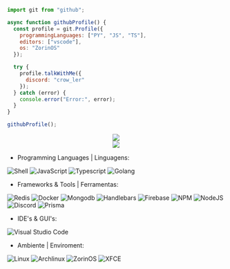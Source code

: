 ```js
import git from "github";

async function githubProfile() {
  const profile = git.Profile({
    programmingLanguages: ["PY", "JS", "TS"],
    editors: ["vscode"],
    os: "ZorinOS"
  });

  try {
    profile.talkWithMe({
      discord: "crow_ler"
    });
  } catch (error) {
    console.error("Error:", error);
  }
}

githubProfile();
```
<div align="center" class="flex-container">

<div><img src="https://github-readme-stats.vercel.app/api?username=SrCrow02&show_icons=true&theme=vision-friendly-dark"/><br><img src="https://github-readme-stats.vercel.app/api/top-langs/?username=SrCrow02&theme=vision-friendly-dark&langs-count=7"/></div>

 <!-- ![GitHub stats](https://github-readme-stats.vercel.app/api?username=KarboXXX&show_icons=true&theme=vision-friendly-dark) -->
 <!-- ![Top Langs](https://github-readme-stats.vercel.app/api/top-langs/?username=KarboXXX&theme=vision-friendly-dark&langs-count=7) -->


</div>

- Programming Languages | Linguagens:

![Shell](https://img.shields.io/badge/shellscript-%23323330.svg?style=for-the-badge&logo=shell&logoColor=%blue) ![JavaScript](https://img.shields.io/badge/javascript-%23323330.svg?style=for-the-badge&logo=javascript&logoColor=%23F7DF1E) ![Typescript](https://img.shields.io/badge/typescript-%233178C6.svg?style=for-the-badge&logo=typescript&logoColor=white) ![Golang](https://img.shields.io/badge/golang-%232C2D72.svg?style=for-the-badge&logo=go&logoColor=white)

- Frameworks & Tools | Ferramentas:

![Redis](https://img.shields.io/badge/redis-%23323330.svg?style=for-the-badge&logo=redis&logoColor=%red) ![Docker](https://img.shields.io/badge/docker-%23323330.svg?style=for-the-badge&logo=docker&logoColor=%blue) ![Mongodb](https://img.shields.io/badge/mongodb-%23563D7C.svg?style=for-the-badge&logo=mongodb&logoColor=green) ![Handlebars](https://img.shields.io/badge/handlebars-%23563D7C.svg?style=for-the-badge&logo=handlebars&logoColor=white) ![Firebase](https://img.shields.io/badge/firebase-%23039BE5.svg?style=for-the-badge&logo=firebase) ![NPM](https://img.shields.io/badge/NPM-%23CB3837.svg?style=for-the-badge&logo=npm&logoColor=white) ![NodeJS](https://img.shields.io/badge/node.js-6DA55F?style=for-the-badge&logo=node.js&logoColor=white)  ![Discord](https://img.shields.io/badge/Discord-%235865F2.svg?style=for-the-badge&logo=discord&logoColor=white) ![Prisma](https://img.shields.io/badge/prisma-%23323330.svg?style=for-the-badge&logo=prisma&logoColor=%White)

- IDE's & GUI's:

![Visual Studio Code](https://img.shields.io/badge/Visual%20Studio%20Code-0078d7.svg?style=for-the-badge&logo=visual-studio-code&logoColor=white)

- Ambiente | Enviroment:

![Linux](https://img.shields.io/badge/linux-%23323330.svg?style=for-the-badge&logo=linux&logoColor=%blue) ![Archlinux](https://img.shields.io/badge/archlinux-%23323330.svg?style=for-the-badge&logo=archlinux&logoColor=%blue)  ![ZorinOS](https://img.shields.io/badge/zorin-D70A53?style=for-the-badge&logo=debian&logoColor=white) ![XFCE](https://img.shields.io/badge/XFCE-%232284F2.svg?style=for-the-badge&logo=xfce&logoColor=white)
